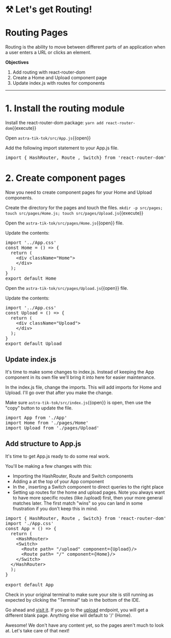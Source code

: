 # ⚒️ Let's get Routing!

# Routing Pages
Routing is the ability to move between different parts of an application when a user enters a URL or clicks an element.

**Objectives**
1. Add routing with react-router-dom
2. Create a Home and Upload component page
3. Update index.js with routes for components

---

# 1. Install the routing module

Install the react-router-dom package:
`yarn add react-router-dom`{{execute}}

Open `astra-tik-tok/src/App.js`{{open}}

Add the following import statement to your App.js file.
<pre class="file" data-filename="astra-tik-tok/src/App.js" data-target="prepend">import { HashRouter, Route , Switch} from 'react-router-dom'</pre>

# 2. Create component pages

Now you need to create component pages for your Home and Upload components.

Create the directory for the pages and touch the files.
`mkdir -p src/pages; touch src/pages/Home.js; touch src/pages/Upload.js`{{execute}}

Open the `astra-tik-tok/src/pages/Home.js`{{open}} file.

Update the contents:
<pre class="file" data-filename="root/astra-tik-tok/src/Home.js" data-target="replace">
import '../App.css'
const Home = () => {
  return (
    &lt;div className="Home"&gt;
    &lt;/div&gt;
  );
}
export default Home
</pre>

Open the `astra-tik-tok/src/pages/Upload.js`{{open}} file.

Update the contents:
<pre class="file" data-filename="root/astra-tik-tok/src/Upload.js" data-target="replace">
import '../App.css'
const Upload = () => {
  return (
    &lt;div className="Upload"&gt;
    &lt;/div&gt;
  );
}
export default Upload
</pre>

## Update index.js

It's time to make some changes to index.js.  Instead of keeping the App component in its own file we'll bring it into here for easier maintenance.

In the index.js file, change the imports.  This will add imports for Home and Upload.  I'll go over that after you make the change.

Make sure `astra-tik-tok/src/index.js`{{open}} is open, then use the "copy" button to update the file.

<pre class="file" data-filename="astra-tik-toc/src/index.js" data-target="insert"  data-marker="import App from './App';">
import App from './App'
import Home from './pages/Home'
import Upload from './pages/Upload'
</pre>

## Add structure to App.js

It's time to get App.js ready to do some real work.

You'll be making a few changes with this:
* Importing the HashRouter, Route and Switch components
* Adding a <Hashrouter> at the top of your App component
* In the <Hashrouter>, inserting a Switch component to direct queries to the right place
* Setting up routes for the home and upload pages.  Note you always want to have more specific routes (like /upload) first, then your more general matches later.  The first match "wins" so you can land in some frustration if you don't keep this in mind.

<pre class="file" data-filename="astra-tik-toc/src/App.js" data-target="replace">
import { HashRouter, Route , Switch} from 'react-router-dom'
import './App.css'
const App = () => {
  return (
    &lt;HashRouter&gt;
    &lt;Switch&gt;
      &lt;Route path= "/upload" component={Upload}/&gt;
      &lt;Route path= "/" component={Home}/&gt;
    &lt;/Switch&gt;
  &lt;/HashRouter&gt;
  );
}

export default App
</pre>

Check in your original terminal to make sure your site is still running as expected by clicking the "Terminal" tab in the bottom of the IDE.  

Go ahead and <a href="https://[[HOST_SUBDOMAIN]]-3000-[[KATACODA_HOST]].environments.katacoda.com/">visit it</a>.  If you go to the <a href="https://[[HOST_SUBDOMAIN]]-3000-[[KATACODA_HOST]].environments.katacoda.com/upload">upload</a> endpoint, you will get a different blank page.  Anything else will default to '/' (Home).  


Awesome!  We don't have any content yet, so the pages aren't much to look at.  Let's take care of that next!

